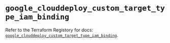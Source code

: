# `google_clouddeploy_custom_target_type_iam_binding`

Refer to the Terraform Registory for docs: [`google_clouddeploy_custom_target_type_iam_binding`](https://registry.terraform.io/providers/hashicorp/google-beta/5.29.0/docs/resources/google_clouddeploy_custom_target_type_iam_binding).
